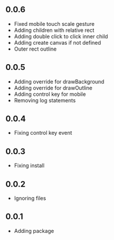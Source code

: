 ## 0.0.6

- Fixed mobile touch scale gesture
- Adding children with relative rect
- Adding double click to click inner child
- Adding create canvas if not defined
- Outer rect outline

## 0.0.5

- Adding override for drawBackground
- Adding override for drawOutline
- Adding control key for mobile
- Removing log statements

## 0.0.4

- Fixing control key event

## 0.0.3

- Fixing install

## 0.0.2

- Ignoring files

## 0.0.1

- Adding package